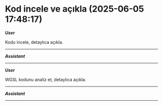 <!-- Generated by SpecStory -->

# Kod incele ve açıkla (2025-06-05 17:48:17)

_**User**_

Kodu incele, detaylıca açıkla.

---

_**Assistant**_



---

_**User**_

WGSL kodunu analiz et, detaylıca açıkla.

---

_**Assistant**_



---

